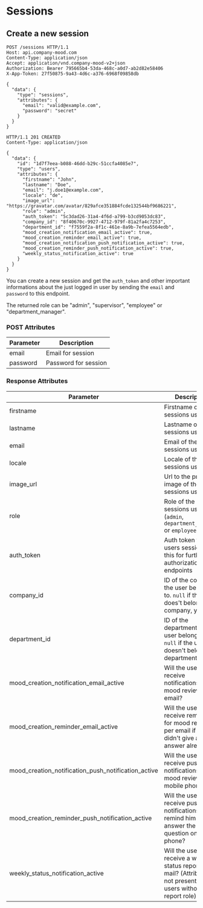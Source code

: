 # Sessions

## Create a new session

```http
POST /sessions HTTP/1.1
Host: api.company-mood.com
Content-Type: application/json
Accept: application/vnd.company-mood-v2+json
Authorization: Bearer 795665b4-53da-468c-a0d7-ab2d82e58406
X-App-Token: 27f50875-9a43-4d6c-a376-6968f09858db

{
  "data": {
    "type": "sessions",
    "attributes": {
      "email": "valid@example.com",
      "password": "secret"
    }
  }
}
```

```http
HTTP/1.1 201 CREATED
Content-Type: application/json

{
  "data": {
    "id": "1d7f7eea-b088-46dd-b29c-51ccfa4085e7",
    "type": "users",
    "attributes": {
      "firstname": "John",
      "lastname": "Doe",
      "email": "j.doe1@example.com",
      "locale": "de",
      "image_url": "https://gravatar.com/avatar/829afce351884fcde132544bf9686221",
      "role": "admin",
      "auth_token": "5c3dad26-31a4-4f6d-a799-b3cd9053dc83",
      "company_id": "8f40670c-9927-4712-979f-81a2fa4c7253",
      "department_id": "f7559f2a-8f1c-461e-8a9b-7efea5564edb",
      "mood_creation_notification_email_active": true,
      "mood_creation_reminder_email_active": true,
      "mood_creation_notification_push_notification_active": true,
      "mood_creation_reminder_push_notification_active": true,
      "weekly_status_notification_active": true
    }
  }
}
```

You can create a new session and get the `auth_token` and other important informations about the just logged in user by sending the `email` and `password` to this endpoint.

The returned role can be "admin", "supervisor", "employee" or "department_manager".

### POST Attributes

Parameter | Description
-----------|------------
email      | Email for session
password   | Password for session

### Response Attributes

Parameter | Description
-----------|------------
firstname                                           | Firstname of the sessions user
lastname                                            | Lastname of the sessions user
email                                               | Email of the sessions user
locale                                              | Locale of the sessions user
image_url                                           | Url to the profile image of the sessions user
role                                                | Role of the sessions user (`admin`, `department_manager` or `employee`)
auth_token                                          | Auth token for users session, use this for further authorization on endpoints
company_id                                          | ID of the company, the user belongs to. `null` if the user does't belong to a company, yet.
department_id                                       | ID of the department, the user belongts to. `null` if the user doesn't belong to a department.
mood_creation_notification_email_active             | Will the user receive notifications for mood reviews per email?
mood_creation_reminder_email_active                 | Will the user receive reminder for mood reviews per email if he didn't give an answer already?
mood_creation_notification_push_notification_active | Will the user receive push notifications for mood reviews on mobile phones?
mood_creation_reminder_push_notification_active     | Will the user receive push notifications to remind him to answer the review question on mobile phone?
weekly_status_notification_active                   | Will the user receive a weekly status report per mail? (Attribute is not present for users without a report role)
